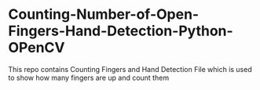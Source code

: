 # Counting-Number-of-Open-Fingers-Hand-Detection-Python-OPenCV
This repo contains Counting Fingers and Hand Detection File which is used to show how many fingers are up and count them
